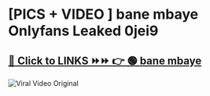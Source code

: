 
 # [PICS + VIDEO ] bane mbaye Onlyfans Leaked 0jei9

## <h2><a href="https://clipsfans.com/bane_mbaye&ref=git">🔗 Click to LINKS ⏩⏩ 👉 🟢 bane mbaye </a></h2>

<a href="https://clipsfans.com/bane_mbaye&ref=git" rel="nofollow" data-target="animated-image.originalLink"><img src="https://i.ibb.co.com/xMMVF88/686577567.gif" alt="Viral Video Original" style="max-width: 100%; display: inline-block;" data-target="animated-image.originalImage"></a>

